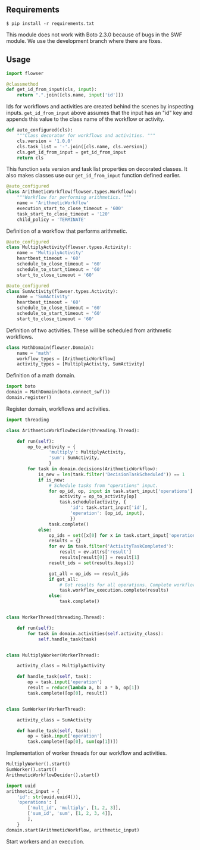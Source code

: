 
## Requirements

    $ pip install -r requirements.txt

This module does not work with Boto 2.3.0 because of bugs in the SWF module. We
use the development branch where there are fixes.


## Usage

```python
import flowser

@classmethod
def get_id_from_input(cls, input):
    return ".".join([cls.name, input['id']])
```

Ids for workflows and activities are created behind the scenes by inspecting
inputs. ``get_id_from_input`` above assumes that the input has an "id" key and
appends this value to the class name of the workflow or activity.

```python
def auto_configured(cls):
    """Class decorator for workflows and activities. """
    cls.version = '1.0.0'
    cls.task_list = '-'.join([cls.name, cls.version])
    cls.get_id_from_input = get_id_from_input
    return cls
```

This function sets version and task list properties on decorated classes. It
also makes classes use our ``get_id_from_input`` function defined earlier.

```python
@auto_configured
class ArithmeticWorkflow(flowser.types.Workflow):
    """Workflow for performing arithmetics. """
    name = 'ArithmeticWorkflow'
    execution_start_to_close_timeout = '600'
    task_start_to_close_timeout = '120'
    child_policy = 'TERMINATE'
```

Definition of a workflow that performs arithmetic.

```python
@auto_configured
class MultiplyActivity(flowser.types.Activity):
    name = 'MultiplyActivity'
    heartbeat_timeout = '60'
    schedule_to_close_timeout = '60'
    schedule_to_start_timeout = '60'
    start_to_close_timeout = '60'

@auto_configured
class SumActivity(flowser.types.Activity):
    name = 'SumActivity'
    heartbeat_timeout = '60'
    schedule_to_close_timeout = '60'
    schedule_to_start_timeout = '60'
    start_to_close_timeout = '60'
```

Definition of two activities. These will be scheduled from arithmetic 
workflows.

```python
class MathDomain(flowser.Domain):
    name = 'math'
    workflow_types = [ArithmeticWorkflow]
    activity_types = [MultiplyActivity, SumActivity]
```

Definition of a math domain. 

```python
import boto
domain = MathDomain(boto.connect_swf())
domain.register()
```

Register domain, workflows and activities.

```python
import threading

class ArithmeticWorkflowDecider(threading.Thread):

    def run(self):
        op_to_activity = {
                'multiply': MultiplyActivity,
                'sum': SumActivity,
                }
        for task in domain.decisions(ArithmeticWorkflow):
            is_new = len(task.filter('DecisionTaskScheduled')) == 1
            if is_new:
                # Schedule tasks from "operations" input. 
                for op_id, op, input in task.start_input['operations']:
                    activity = op_to_activity[op]
                    task.schedule(activity, {
                        'id': task.start_input['id'], 
                        'operation': [op_id, input],
                        })
                task.complete()
            else:
                op_ids = set([x[0] for x in task.start_input['operations']])
                results = {}
                for ev in task.filter('ActivityTaskCompleted'):
                    result = ev.attrs['result']
                    results[result[0]] = result[1]
                result_ids = set(results.keys())

                got_all = op_ids == result_ids
                if got_all:
                    # Got results for all operations. Complete workflow.
                    task.workflow_execution.complete(results)
                else:
                    task.complete()


class WorkerThread(threading.Thread):

    def run(self):
        for task in domain.activities(self.activity_class):
            self.handle_task(task)


class MultiplyWorker(WorkerThread):

    activity_class = MultiplyActivity

    def handle_task(self, task):
        op = task.input['operation']
        result = reduce(lambda a, b: a * b, op[1])
        task.complete([op[0], result])


class SumWorker(WorkerThread):

    activity_class = SumActivity

    def handle_task(self, task):
        op = task.input['operation']
        task.complete([op[0], sum(op[1])])
```

Implementation of worker threads for our workflow and activities.

```python
MultiplyWorker().start()
SumWorker().start()
ArithmeticWorkflowDecider().start()

import uuid
arithmetic_input = {
    'id': str(uuid.uuid4()),
    'operations': [
        ['mult_id', 'multiply', [1, 2, 3]],
        ['sum_id', 'sum', [1, 2, 3, 4]],
        ],
    }
domain.start(ArithmeticWorkflow, arithmetic_input)
```

Start workers and an execution.
